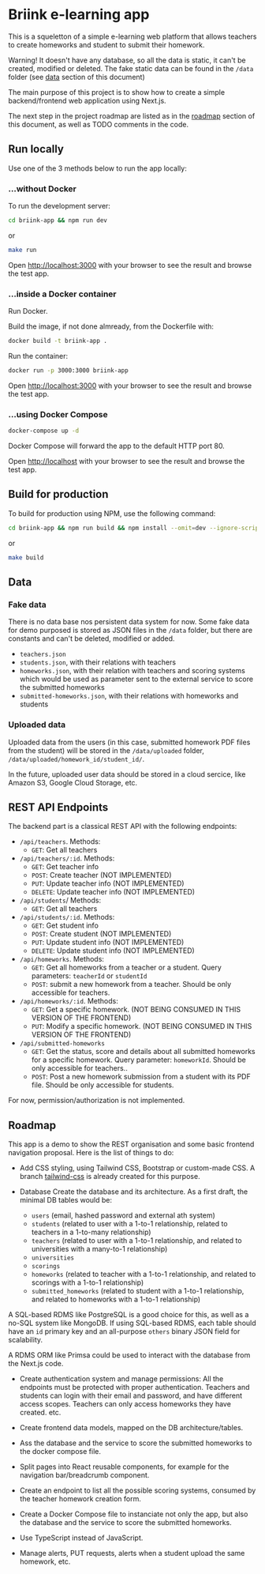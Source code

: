 # Briink e-learning app

This is a squeletton of a simple e-learning web platform that allows teachers to create homeworks and student to submit their homework.

Warning! It doesn't have any database, so all the data is static, it can't be created, modified or deleted. The fake static data can be found in the `/data` folder (see [data](##data) section of this document)

The main purpose of this project is to show how to create a simple backend/frontend web application using Next.js.

The next step in the project roadmap are listed as in the [roadmap](##Roadmap) section of this document, as well as TODO comments in the code.

## Run locally

Use one of the 3 methods below to run the app locally:

### ...without Docker

To run the development server:

```bash
cd briink-app && npm run dev
```
or
```bash
make run
```

Open [http://localhost:3000](http://localhost:3000) with your browser to see the result and browse the test app.

### ...inside a Docker container

Run Docker.

Build the image, if not done almready, from the Dockerfile with:
```bash
docker build -t briink-app .
```

Run the container:
```bash
docker run -p 3000:3000 briink-app
```

Open [http://localhost:3000](http://localhost:3000) with your browser to see the result and browse the test app.

### ...using Docker Compose

```bash
docker-compose up -d
```

Docker Compose will forward the app to the default HTTP port 80.

Open [http://localhost](http://localhost) with your browser to see the result and browse the test app.

## Build for production

To build for production using NPM, use the following command:

```bash
cd briink-app && npm run build && npm install --omit=dev --ignore-scripts --prefer-offline
```
or
```bash
make build
```

## Data

### Fake data

There is no data base nos persistent data system for now.
Some fake data for demo purposed is stored as JSON files in the `/data` folder, but there are constants and can't be deleted, modified or added.
- `teachers.json`
- `students.json`, with their relations with teachers
- `homeworks.json`, with their relation with teachers and scoring systems which would be used as parameter sent to the external service to score the submitted homeworks
- `submitted-homeworks.json`, with their relations with homeworks and students

### Uploaded data

Uploaded data from the users (in this case, submitted homework PDF files from the student) will be stored in the `/data/uploaded` folder, `/data/uploaded/homework_id/student_id/`.

In the future, uploaded user data should be stored in a cloud sercice, like Amazon S3, Google Cloud Storage, etc.

## REST API Endpoints

The backend part is a classical REST API with the following endpoints:

- `/api/teachers`. Methods:
  - `GET`: Get all teachers
- `/api/teachers/:id`. Methods:
  - `GET`: Get teacher info
  - `POST`: Create teacher (NOT IMPLEMENTED)
  - `PUT`: Update teacher info (NOT IMPLEMENTED)
  - `DELETE`: Update teacher info (NOT IMPLEMENTED)
- `/api/students`/ Methods:
  - `GET`: Get all teachers
- `/api/students/:id`. Methods:
  - `GET`: Get student info
  - `POST`: Create student (NOT IMPLEMENTED)
  - `PUT`: Update student info (NOT IMPLEMENTED)
  - `DELETE`: Update student info (NOT IMPLEMENTED)
- `/api/homeworks`. Methods:
  - `GET`: Get all homeworks from a teacher or a student. Query parameters: `teacherId` or `studentId`
  - `POST`: submit a new homework from a teacher. Should be only accessible for teachers.
- `/api/homeworks/:id`. Methods:
  - `GET`: Get a specific homework. (NOT BEING CONSUMED IN THIS VERSION OF THE FRONTEND)
  - `PUT`: Modify a specific homework. (NOT BEING CONSUMED IN THIS VERSION OF THE FRONTEND)
- `/api/submitted-homeworks`
  - `GET`: Get the status, score and details about all submitted homeworks for a specific homework. Query parameter: `homeworkId`. Should be only accessible for teachers..
  - `POST`: Post a new homework submission from a student with its PDF file. Should be only accessible for students.

For now, permission/authorization is not implemented.

## Roadmap

This app is a demo to show the REST organisation and some basic frontend navigation proposal. Here is the list of things to do:

- Add CSS styling, using Tailwind CSS, Bootstrap or custom-made CSS. A branch [tailwind-css](https://github.com/bolinocroustibat/briink-e-learning/tree/tailwind-css) is already created for this purpose.

- Database
Create the database and its architecture. As a first draft, the minimal DB tables would be:
    - `users` (email, hashed password and external ath system)
    - `students` (related to user with a 1-to-1 relationship, related to teachers in a 1-to-many relationship)
    - `teachers` (related to user with a 1-to-1 relationship, and related to universities with a many-to-1 relationship)
    - `universities`
    - `scorings`
    - `homeworks` (related to teacher with a 1-to-1 relationship, and related to scorings with a 1-to-1 relationship)
    - `submitted_homeworks` (related to student with a 1-to-1 relationship, and related to homeworks with a 1-to-1 relationship)

A SQL-based RDMS like PostgreSQL is a good choice for this, as well as a no-SQL system like MongoDB. If using SQL-based RDMS, each table should have an `id` primary key and an all-purpose `others` binary JSON field for scalability.

A RDMS ORM like Primsa could be used to interact with the database from the Next.js code.

- Create authentication system and manage permissions:
  All the endpoints must be protected with proper authentication.
  Teachers and students can login with their email and password, and have different access scopes.
  Teachers can only access homeworks they have created.
  etc.

- Create frontend data models, mapped on the DB architecture/tables.

- Ass the database and the service to score the submitted homeworks to the docker compose file.

- Split pages into React reusable components, for example for the navigation bar/breadcrumb component.

- Create an endpoint to list all the possible scoring systems, consumed by the teacher homework creation form.

- Create a Docker Compose file to instanciate not only the app, but also the database and the service to score the submitted homeworks.

- Use TypeScript instead of JavaScript.

- Manage alerts, PUT requests, alerts when a student upload the same homework, etc.
